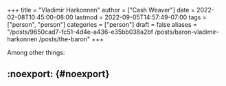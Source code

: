 +++
title = "Vladimir Harkonnen"
author = ["Cash Weaver"]
date = 2022-02-08T10:45:00-08:00
lastmod = 2022-09-05T14:57:49-07:00
tags = ["person", "person"]
categories = ["person"]
draft = false
aliases = "/posts/9650cad7-fc51-4d4e-a436-e35bb038a2bf /posts/baron-vladimir-harkonnen /posts/the-baron"
+++

Among other things:


## :noexport: {#noexport}
